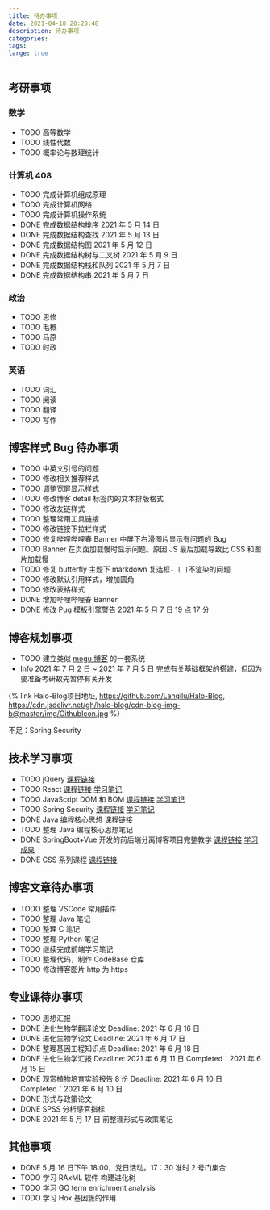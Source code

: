 ```yaml
---
title: 待办事项
date: 2021-04-18 20:20:48
description: 待办事项
categories:
tags:
large: true
---
```


<!-- <iframe src="http://todolist.whl123456.top/" width=100% height=500px frameborder=0 scrolling=no></iframe> -->

## 考研事项

### 数学

- TODO 高等数学
- TODO 线性代数
- TODO 概率论与数理统计

### 计算机 408

- TODO 完成计算机组成原理
- TODO 完成计算机网络
- TODO 完成计算机操作系统
- DONE 完成数据结构排序 2021 年 5 月 14 日
- DONE 完成数据结构查找 2021 年 5 月 13 日
- DONE 完成数据结构图 2021 年 5 月 12 日
- DONE 完成数据结构树与二叉树 2021 年 5 月 9 日
- DONE 完成数据结构栈和队列 2021 年 5 月 7 日
- DONE 完成数据结构串 2021 年 5 月 7 日

### 政治

- TODO 思修
- TODO 毛概
- TODO 马原
- TODO 时政

### 英语

- TODO 词汇
- TODO 阅读
- TODO 翻译
- TODO 写作

## 博客样式 Bug 待办事项

- TODO 中英文引号的问题
- TODO 修改相关推荐样式
- TODO 调整宽屏显示样式
- TODO 修改博客 detail 标签内的文本排版格式
- TODO 修改友链样式
- TODO 整理常用工具链接
- TODO 修改链接下拉栏样式
- TODO 修复哔哩哔哩春 Banner 中屏下右滑图片显示有问题的 Bug
- TODO Banner 在页面加载慢时显示问题。原因 JS 最后加载导致比 CSS 和图片加载慢
- TODO 修复 butterfly 主题下 markdown 复选框`- [ ]`不渲染的问题
- TODO 修改默认引用样式，增加圆角
- TODO 修改表格样式
- DONE 增加哔哩哔哩春 Banner
- DONE 修改 Pug 模板引擎警告 2021 年 5 月 7 日 19 点 17 分

## 博客规划事项

- TODO 建立类似 [mogu 博客](https://gitee.com/moxi159753/mogu_blog_v2) 的一套系统
- Info 2021 年 7 月 2 日 ~ 2021 年 7 月 5 日 完成有关基础框架的搭建，但因为要准备考研故先暂停有关开发

{% link Halo-Blog项目地址, https://github.com/Lanqilu/Halo-Blog, https://cdn.jsdelivr.net/gh/halo-blog/cdn-blog-img-b@master/img/GithubIcon.jpg %}

不足：Spring Security

## 技术学习事项

- TODO jQuery [课程链接](https://www.bilibili.com/video/BV17W41137jn)
- TODO React [课程链接](https://www.bilibili.com/video/BV1wy4y1D7JT) [学习笔记](https://halo123.top/2021/07/01/WebFrontEnd/React/)
- TODO JavaScript DOM 和 BOM [课程链接](https://www.bilibili.com/video/BV1k4411w7sV) [学习笔记](https://halo123.top/2021/06/30/WebFrontEnd/JavaScript_DOM/)
- TODO Spring Security [课程链接](https://www.bilibili.com/video/BV15a411A7kP) [学习笔记](https://github.com/Lanqilu/CodeBase/tree/master/SpringSecurity)
- DONE Java 编程核心思想 [课程链接](https://www.bilibili.com/video/BV1TE41177mP)
- TODO 整理 Java 编程核心思想笔记
- DONE SpringBoot+Vue 开发的前后端分离博客项目完整教学 [课程链接](https://www.bilibili.com/video/BV1PQ4y1P7hZ) [学习成果](https://github.com/Lanqilu/Halo-Blog/commit/3f1706c85906d527073b57c0aa00ca9439431480)
- DONE CSS 系列课程 [课程链接](https://space.bilibili.com/282190994/channel/detail?cid=95160)

## 博客文章待办事项

- TODO 整理 VSCode 常用插件
- TODO 整理 Java 笔记
- TODO 整理 C 笔记
- TODO 整理 Python 笔记
- TODO 继续完成前端学习笔记
- TODO 整理代码，制作 CodeBase 仓库
- TODO 修改博客图片 http 为 https

## 专业课待办事项

- TODO 思想汇报
- DONE 进化生物学翻译论文 Deadline: 2021 年 6 月 16 日
- DONE 进化生物学论文 Deadline: 2021 年 6 月 17 日
- DONE 整理基因工程知识点 Deadline: 2021 年 6 月 18 日
- DONE 进化生物学汇报 Deadline: 2021 年 6 月 11 日 Completed：2021 年 6 月 15 日
- DONE 观赏植物培育实验报告 8 份 Deadline: 2021 年 6 月 10 日 Completed：2021 年 6 月 10 日
- DONE 形式与政策论文
- DONE SPSS 分析感官指标
- DONE 2021 年 5 月 17 日 前整理形式与政策笔记

## 其他事项

- DONE 5 月 16 日下午 18:00，党日活动。17：30 准时 2 号门集合
- TODO 学习 RAxML 软件 构建进化树
- TODO 学习 GO term enrichment analysis
- TODO 学习 Hox 基因簇的作用
